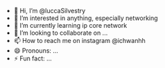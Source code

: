 - 👋 Hi, I’m @luccaSilvestry
- 👀 I’m interested in anything, especially networking
- 🌱 I’m currently learning ip core network
- 💞️ I’m looking to collaborate on ...
- 📫 How to reach me on instagram @ichwanhh
- 😄 Pronouns: ...
- ⚡ Fun fact: ...

<!---
luccaSilvestry/luccaSilvestry is a ✨ special ✨ repository because its `README.md` (this file) appears on your GitHub profile.
You can click the Preview link to take a look at your changes.
--->

